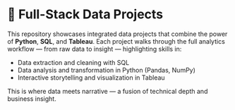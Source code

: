 # 🔗 Full-Stack Data Projects

This repository showcases integrated data projects that combine the power of **Python**, **SQL**, and **Tableau**. Each project walks through the full analytics workflow — from raw data to insight — highlighting skills in:

- Data extraction and cleaning with SQL
- Data analysis and transformation in Python (Pandas, NumPy)
- Interactive storytelling and visualization in Tableau

This is where data meets narrative — a fusion of technical depth and business insight.
